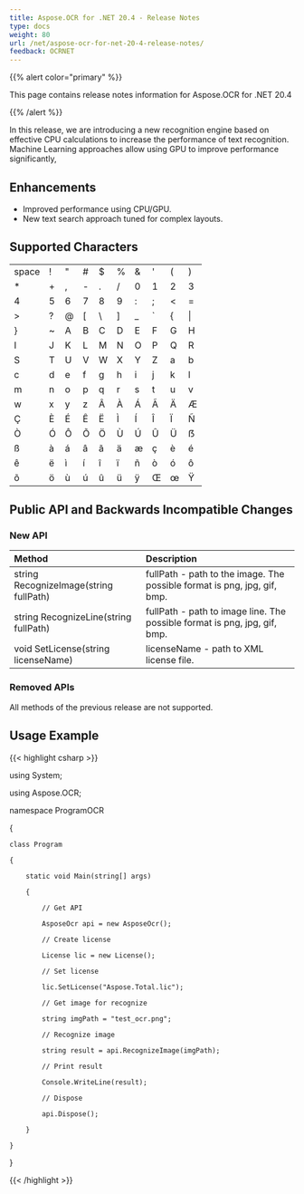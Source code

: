 ```yaml
---
title: Aspose.OCR for .NET 20.4 - Release Notes
type: docs
weight: 80
url: /net/aspose-ocr-for-net-20-4-release-notes/
feedback: OCRNET
---
```


{{% alert color="primary" %}}

This page contains release notes information for Aspose.OCR for .NET 20.4

{{% /alert %}}

In this release, we are introducing a new recognition engine based on effective CPU calculations to increase the performance of text recognition. Machine Learning approaches allow using GPU to improve performance significantly,

## Enhancements

- Improved performance using CPU/GPU.
- New text search approach tuned for complex layouts.

## Supported Characters

|   |   |   |   |   |   |   |   |   |   |
|---|---|---|---|---|---|---|---|---|---|
| space | ! | " | # | $ | % | & | ' | ( | ) |
| * | + | , | - | . | / | 0 | 1 | 2 | 3 |
| 4 | 5 | 6 | 7 | 8 | 9 | : | ; | < | = |
| > | ? | @ | [ | \ | ] | _ | ` | { | \| |
| } | ~ | A | B | C | D | E | F | G | H |
| I | J | K | L | M | N | O | P | Q | R |
| S | T | U | V | W | X | Y | Z | a | b |
| c | d | e | f | g | h | i | j | k | l |
| m | n | o | p | q | r | s | t | u | v |
| w | x | y | z | Â | À | Á | Ã | Ä | Æ |
| Ç | È | É | Ê | Ë | Ì | Í | Î | Ï | Ñ |
| Ò | Ó | Ô | Õ | Ö | Ù | Ú | Û | Ü | ẞ |
| ß | à | á | â | ã | ä | æ | ç | è | é |
| ê | ë | ì | í | î | ï | ñ | ò | ó | ô |
| õ | ö | ù | ú | û | ü | ÿ | Œ | œ | Ÿ |

## Public API and Backwards Incompatible Changes

### New API

|**Method**|**Description**|
| :- | :- |
|string RecognizeImage(string fullPath)|fullPath - path to the image. The possible format is png, jpg, gif, bmp.|
|string RecognizeLine(string fullPath)|fullPath - path to image line. The possible format is png, jpg, gif, bmp.|
|void SetLicense(string licenseName)|licenseName - path to XML license file.|

### Removed APIs

All methods of the previous release are not supported.

## Usage Example

{{< highlight csharp >}}

using System;

using Aspose.OCR;

namespace ProgramOCR

{

    class Program

    {

        static void Main(string[] args)

        {

            // Get API

            AsposeOcr api = new AsposeOcr();

            // Create license

            License lic = new License();

            // Set license 

            lic.SetLicense("Aspose.Total.lic");

            // Get image for recognize

            string imgPath = "test_ocr.png";

            // Recognize image

            string result = api.RecognizeImage(imgPath);

            // Print result

            Console.WriteLine(result);

            // Dispose

            api.Dispose();

        }

    }

}

{{< /highlight >}}
